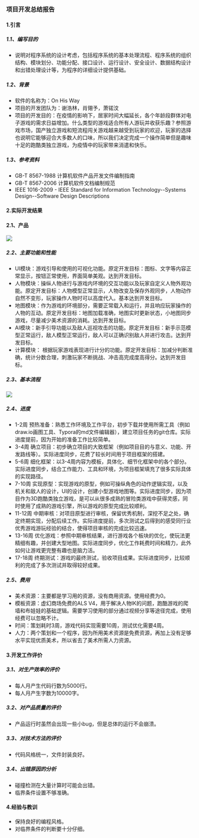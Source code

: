 ### 项目开发总结报告
#### 1.引言
##### 1.1、编写目的
* 说明对程序系统的设计考虑，包括程序系统的基本处理流程、程序系统的组织结构、模块划分、功能分配、接口设计、运行设计、安全设计、数据结构设计和出错处理设计等，为程序的详细设计提供基础。
##### 1.2、背景
* 软件的名称为：On His Way
* 项目的开发团队为：谢浩林，肖翎予，萧锘汶
* 项目的开发目的：在疫情的影响下，居家时间大幅延长，各个年龄段群体对电子游戏的需求日益增加。什么类型的游戏适合所有人游玩并收获乐趣？参照游戏市场，国产独立游戏和短流程闯关游戏越来越受到玩家的欢迎，玩家的选择也说明它能够迎合大多数人的口味，所以我们决定完成一个操作简单但是趣味十足的跑酷类独立游戏，为疫情中的玩家带来消遣和快乐。
##### 1.3、参考资料
* GB-T 8567-1988 计算机软件产品开发文件编制指南
* GB-T 8567-2006 计算机软件文档编制规范
* IEEE 1016-2009 - IEEE Standard for Information Technology--Systems Design--Software Design Descriptions
#### 2.实际开发结果
#### 2.1、产品
![](https://github.com/SoftwareEngineeringCourse/SoftWareEngineeringReport/blob/main/Week9/%E7%BB%84%E4%BB%B6%E5%9B%BE.drawio)
##### 2.2、主要功能和性能
* UI模块：游戏引导和使用的可视化功能。原定开发目标：图标、文字等内容正常显示，按钮正常使用，界面简单美观。达到开发目标。
* 人物模块：操纵人物进行与游戏内环境的交互功能以及玩家自定义人物外观功能。原定开发目标：人物模型正常显示，人物改变及保存外观同步，人物动作自然不变形，玩家操作人物时可以高度代入。基本达到开发目标。
* 地图模块：作为游戏的环境部分，需要正常载入和运行，并且响应玩家操作的人物的互动。原定开发目标：地图加载准确，地图实时更新状态，小地图同步游戏，尽量减少美术资源的消耗。达到开发目标。
* AI模块：新手引导功能以及敌人巡视攻击的功能。原定开发目标：新手示范模型正常运行，敌人模型正常运行，敌人可以正确识别敌人并进行攻击。达到开发目标。
* 计算模块： 根据玩家游戏表现进行计分的功能。原定开发目标：加减分判断准确，统计分数合理，刺激玩家不断挑战、冲击高完成度高得分。达到开发目标。
##### 2.3、基本流程
![](https://github.com/SoftwareEngineeringCourse/SoftWareEngineeringReport/blob/main/Week9/%E6%B4%BB%E5%8A%A8%E5%9B%BE.drawio)
##### 2.4、进度
* 1-2周 预热准备：熟悉工作环境及工作平台，初步下载并使用所需工具（例如draw.io画图工具、Typora的md文件编辑器），建立项目任务的git仓库。实际进度提前，因为开始的准备工作比较简单。
* 3-4周 确立项目：初步确立项目的大致框架（例如项目目的与意义、功能、开发路线等）。实际进度同步，花费了较长时间用于项目框架的搭建。
* 5-6周 细化框架：以3-4周内容为模板，具体化、细节化框架中的各个部分。实际进度同步，结合工作能力、工具和环境，为项目框架填充了很多实际具体的实现路径。
* 7-10周 实现原型：实现游戏的原型，例如可操纵角色的动作逻辑实现，以及机关和敌人的设计，UI的设计，创建小型游戏地图等。实际进度同步，因为项目作为3D跑酷类独立游戏，是可以从很多成熟的冒险类游戏中获得灵感，同时使用了成熟的游戏引擎，所以游戏的原型完成比较顺利。
* 11-12周 中期审核：对项目原型进行审核，保留优秀机制，深挖不足之处，确定终期实现，分配后续工作。实际进度提前，多次测试之后得到的感受同行业优秀游戏游玩经验的结合，使得项目审核的完成比较迅速。
* 13-16周 优化游戏：参照中期审核结果，进行游戏各个板块的优化，使玩法更精细有趣，并创建大型地图。实际进度同步，优化工作耗费时间和精力，此外如何让游戏更完整有趣也是脑力活。
* 17-18周 终期测试：游戏的最终测试，验收项目成果。实际进度同步，比较顺利的完成了多次测试并取得较好成果。
##### 2.5、费用
* 美术资源：主要都是学习用的资源，没有商用资源。使用经费为0。
* 模板资源：虚幻商场免费的ALS V4，用于解决人物IK的问题，跑酷游戏的爬墙和布娃娃的基础逻辑。需要学习使用的部分通过视频分享等途径完成，使用经费可以忽略不计。
* 时间：策划耗时3周，游戏代码实现需要10周，测试优化需要4周。
* 人力：两个策划和一个程序，因为所用美术资源是免费资源，再加上没有足够水平实现优质美术，所以省去了美术所需人力资源。
#### 3.开发工作评价
##### 3.1、对生产效率的评价
* 每人月产生代码行数为5000行。
* 每人月产生字数为10000字。
##### 3.2、对产品质量的评价
* 产品运行时虽然会出现一些小bug，但是总体的运行不会崩溃。
##### 3.3、对技术方法的评价
* 代码风格统一，文件封装良好。
##### 3.4、出错原因的分析
* 碰撞检测在大量计算时可能会出错。
* 临界条件设置不够准确。
#### 4.经验与教训
* 保持良好的编程风格。
* 对临界条件的判断要十分仔细。